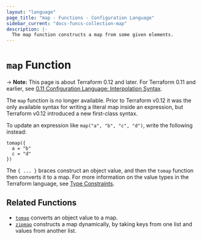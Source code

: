 ```yaml
---
layout: "language"
page_title: "map - Functions - Configuration Language"
sidebar_current: "docs-funcs-collection-map"
description: |-
  The map function constructs a map from some given elements.
---
```


# `map` Function

-> **Note:** This page is about Terraform 0.12 and later. For Terraform 0.11 and
earlier, see
[0.11 Configuration Language: Interpolation Syntax](../../configuration-0-11/interpolation.html).

The `map` function is no longer available. Prior to Terraform v0.12 it was
the only available syntax for writing a literal map inside an expression,
but Terraform v0.12 introduced a new first-class syntax.

To update an expression like `map("a", "b", "c", "d")`, write the following instead:

```
tomap({
  a = "b"
  c = "d"
})
```

The `{ ... }` braces construct an object value, and then the `tomap` function
then converts it to a map. For more information on the value types in the
Terraform language, see [Type Constraints](../types.html).

## Related Functions

* [`tomap`](./tomap.html) converts an object value to a map.
* [`zipmap`](./zipmap.html) constructs a map dynamically, by taking keys from
  one list and values from another list.

